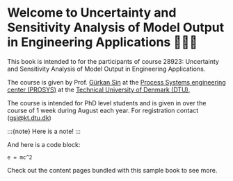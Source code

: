 # Welcome to Uncertainty and Sensitivity Analysis of Model Output in Engineering Applications 👋👋👋

This book is intended to for the participants of course 28923: Uncertainty and Sensitivity Analysis of Model Output in Engineering Applications.

The course is given by Prof. [Gürkan Sin](https://www.dtu.dk/english/person/gurkan-sin?id=40074&entity=profile) at the [Process Systems engineering center (PROSYS)](https://www.kt.dtu.dk/research/prosys) at the [Technical University of Denmark (DTU)](https://www.dtu.dk/english/),

The course is intended for PhD level students and is given in over the course of 1 week during August each year. For registration contact (gsi@kt.dtu.dk)


:::{note}
Here is a note!
:::

And here is a code block:

```
e = mc^2
```

Check out the content pages bundled with this sample book to see more.

```{tableofcontents}
```
